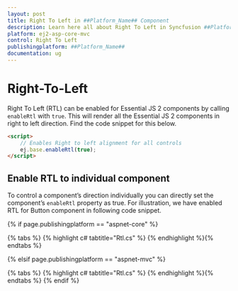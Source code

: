 ```yaml
---
layout: post
title: Right To Left in ##Platform_Name## Component
description: Learn here all about Right To Left in Syncfusion ##Platform_Name## component of Syncfusion Essential JS 2 and more.
platform: ej2-asp-core-mvc
control: Right To Left
publishingplatform: ##Platform_Name##
documentation: ug
---
```


# Right-To-Left

Right To Left (RTL) can be enabled for Essential JS 2 components by calling `enableRtl` with `true`. This will render all the Essential JS 2 components in right to left direction. Find the code snippet for this below.

```html
<script>
    // Enables Right to left alignment for all controls
    ej.base.enableRtl(true);
</script>
```

## Enable RTL to individual component

To control a component’s direction individually you can directly set the component’s `enableRtl` property as true. For illustration, we have enabled RTL for Button component in following code snippet.

{% if page.publishingplatform == "aspnet-core" %}

{% tabs %}
{% highlight c# tabtitle="Rtl.cs" %}
{% endhighlight %}{% endtabs %}

{% elsif page.publishingplatform == "aspnet-mvc" %}

{% tabs %}
{% highlight c# tabtitle="Rtl.cs" %}
{% endhighlight %}{% endtabs %}
{% endif %}


